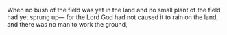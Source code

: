 When no bush of the field was yet in the land and no small plant of the field had yet sprung up— for the Lord God had not caused it to rain on the land, and there was no man to work the ground,
